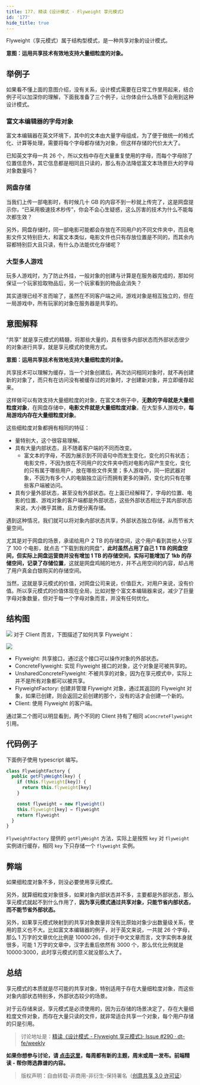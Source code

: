```yaml
---
title: 177. 精读《设计模式 - Flyweight 享元模式》
id: '177'
hide_title: true
---
```


Flyweight（享元模式）属于结构型模式，是一种共享对象的设计模式。

**意图：运用共享技术有效地支持大量细粒度的对象。**

## 举例子

如果看不懂上面的意图介绍，没有关系，设计模式需要在日常工作里用起来，结合例子可以加深你的理解，下面我准备了三个例子，让你体会什么场景下会用到这种设计模式。

### 富文本编辑器的字母对象

富文本编辑器在英文环境下，其中的文本由大量字母组成，为了便于做统一的格式化、计算等处理，需要将每个字母都存储为对象，但这样存储的代价太大了。

已知英文字母一共 26 个，所以文档中存在大量重复使用的字母，而每个字母除了位置信息外，其它信息都是相同且只读的，那么有办法降低富文本场景巨大的字母对象数量吗？

### 网盘存储

当我们上传一部电影时，有时候几十 GB 的内容不到一秒就上传完了，这是网盘提示你，“已采用极速技术秒传”，你会不会心生疑惑，这么厉害的技术为什么不能每次都生效？

另外，网盘存储时，同一部电影可能都会存放在不同用户的不同文件夹中，而且电影文件又特别巨大，和富文本类似，电影文件也只有存放位置是不同的，而其余内容都特别巨大且只读，有什么办法能优化存储呢？

### 大型多人游戏

玩多人游戏时，为了防止外挂，一般对象的创建与计算是在服务器完成的，那如何保证一个玩家拾取物品后，另一个玩家看到的物品会消失？

其实道理已经不言而喻了，虽然在不同客户端之间，游戏对象是相互独立的，但在一局游戏中，所有玩家的对象在服务器是共享的。

## 意图解释

“共享” 就是享元模式的精髓，将那些大量的，具有很多内部状态而外部状态很少的对象进行共享，就是享元模式的使用方式。

**意图：运用共享技术有效地支持大量细粒度的对象。**

共享技术可以理解为缓存，当一个对象创建后，再次访问相同对象时，就不再创建新的对象了，而只有在访问没有被缓存过的对象时，才创建新对象，并立即缓存起来。

这样做可以有效支持大量细粒度的对象，在富文本例子中，**无数的字母就是大量细粒度对象**，在网盘存储中，**电影文件就是大量细粒度对象**，在大型多人游戏中，**每局游戏内存在大量细粒度对象**。

这些细粒度对象都拥有相同的特征：

- 量特别大，这个很容易理解。
- 具有大量内部状态，且不随着客户端的不同而改变。
  - 富文本的字母，不因为展示到不同语句中而发生变化，变化的只有状态；电影文件，不因为放在不同用户的文件夹中而对电影内容产生变化，变化的只有属于哪些用户，放在哪些文件夹里；多人游戏中，同一把武器对象，不因为有多个人的电脑独立运行而拥有更多的弹药，变化的只有在哪些客户端被访问。
- 具有少量外部状态，甚至没有外部状态。在上面已经解释了，字母的位置、电影的位置、游戏对象的客户端都是外部状态，这些外部状态相比于其内部状态来说，大小微乎其微，且方便分离存储。

遇到这种情况，我们就可以将对象内部状态共享，外部状态独立存储，从而节省大量空间。

尤其是对于网盘的场景，承诺给用户 2 TB 的存储空间，这个用户看到其他人分享了 100 个电影，就点击 “下载到我的网盘”，**此时虽然占用了自己 1 TB 的网盘空间，但实际上网盘运营商并没有增加 1 TB 的存储空间，实际可能增加了 1kb 的存储空间，记录了存储位置**，这就是网盘鸡贼的地方，并不占用空间的内容，却占用了用户真金白银购买的存储空间。

当然，这就是享元模式的价值，对网盘公司来说，价值巨大，对用户来说，没有价值。所以享元模式的价值体现在全局，比如对整个富文本编辑器来说，减少了巨量字母对象数量，但对于每一个字母对象而言，并没有任何优化。

## 结构图

![](https://cdn.jsdelivr.net/gh/ViktorWong/imgbed/img/20210412103717.png)
对于 Client 而言，下图描述了如何共享 Flyweight：

![](https://cdn.jsdelivr.net/gh/ViktorWong/imgbed/img/20210412103732.png)

- Flyweight: 共享接口，通过这个接口可以操作对象的外部状态。
- ConcreteFlyweight: 实现 Flyweight 接口的对象，这个对象是可被共享的。
- UnsharedConcreteFlyweight: 不被共享的对象，因为在享元模式中，实际上并不是所有对象都可以被共享。
- FlyweightFactory: 创建并管理 Flyweight 对象，通过其返回的 Flyweight 对象，如果已创建，则会返回之前创建的那个，没有的话才会创建一个新的。
- Client: 使用 Flyweight 的客户端。

通过第二个图可以明显看到，两个不同的 Client 持有了相同 `aConcreteFlyweight` 引用。

## 代码例子

下面例子使用 typescript 编写。

```typescript
class FlyweightFactory {
  public getFlyWeight(key) {
    if (this.flyweight[key]) {
      return this.flyweight[key]
    }

    const flyweight = new Flyweight()
    this.flyweight[key] = flyweight
    return flyweight
  }
}
```

`FlyweightFactory` 提供的 `getFlyWeight` 方法，实际上是按照 `key` 对 `flyweight` 实例进行缓存，相同 `key` 下只存储一个 `flyweight` 实例。

## 弊端

如果细粒度对象不多，则没必要使用享元模式。

另外，就算细粒度对象很多，如果对象内部状态并不多，主要都是外部状态，那么享元模式就起不到什么作用了，**因为享元模式通过共享对象，只能节省内部状态，而不能节省外部状态。**

另外，如果享元模式映射到的共享对象数量并没有比原始对象少出数量级关系，使用的意义也不大。比如富文本编辑器的例子，对于英文来说，一共就 26 个字母，那么 1 万字的文章优化比例是 10000:26，但对于中文文章而言，文字实例本身就很多，可能 1 万字的文章中，汉字去重后依然有 3000 个，那么优化比例就是 10000:3000，此时享元模式的意义就没那么大了。

## 总结

享元模式的本质就是尽可能的共享对象，特别适用于存在大量细粒度对象，而这些对象内部状态特别多，外部状态较少的场景。

对于云存储来说，享元模式是必须使用的，因为云存储的场景决定了，存在大量细粒度文件对象，而存在大量只读的文件，就非常适合共享一个对象，每个用户存储的只是引用。

> 讨论地址是：[精读《设计模式 - Flyweight 享元模式》· Issue #290 · dt-fe/weekly](https://github.com/dt-fe/weekly/issues/290)

**如果你想参与讨论，请 [点击这里](https://github.com/dt-fe/weekly)，每周都有新的主题，周末或周一发布。前端精读 - 帮你筛选靠谱的内容。**

> 版权声明：自由转载-非商用-非衍生-保持署名（[创意共享 3.0 许可证](https://creativecommons.org/licenses/by-nc-nd/3.0/deed.zh)）
